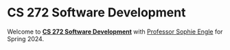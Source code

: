 # CS 272 Software Development

Welcome to **[CS 272 Software Development](https://usf-cs272-spring2024.notion.site/)** with [Professor Sophie Engle](https://sjengle@cs.usfca.edu) for Spring 2024.
